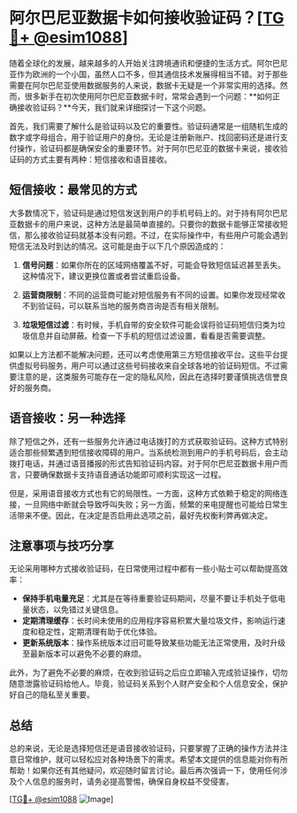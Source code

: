 # 阿尔巴尼亚数据卡如何接收验证码？[[TG💪+ @esim1088](https://t.me/s/esim1088)]

随着全球化的发展，越来越多的人开始关注跨境通讯和便捷的生活方式。阿尔巴尼亚作为欧洲的一个小国，虽然人口不多，但其通信技术发展得相当不错。对于那些需要在阿尔巴尼亚使用数据服务的人来说，数据卡无疑是一个非常实用的选择。然而，很多新手在初次使用阿尔巴尼亚数据卡时，常常会遇到一个问题：**如何正确接收验证码？**今天，我们就来详细探讨一下这个问题。

首先，我们需要了解什么是验证码以及它的重要性。验证码通常是一组随机生成的数字或字母组合，用于验证用户的身份。无论是注册新账户、找回密码还是进行支付操作，验证码都是确保安全的重要环节。对于阿尔巴尼亚的数据卡来说，接收验证码的方式主要有两种：短信接收和语音接收。

## 短信接收：最常见的方式

大多数情况下，验证码是通过短信发送到用户的手机号码上的。对于持有阿尔巴尼亚数据卡的用户来说，这种方法是最简单直接的。只要你的数据卡能够正常接收短信，那么接收验证码就基本没有问题。不过，在实际操作中，有些用户可能会遇到短信无法及时到达的情况。这可能是由于以下几个原因造成的：

1. **信号问题**：如果你所在的区域网络覆盖不好，可能会导致短信延迟甚至丢失。这种情况下，建议更换位置或者尝试重启设备。
   
2. **运营商限制**：不同的运营商可能对短信服务有不同的设置。如果你发现经常收不到验证码，可以联系当地的服务商咨询是否有相关限制。

3. **垃圾短信过滤**：有时候，手机自带的安全软件可能会误将验证码短信归类为垃圾信息并自动屏蔽。检查一下手机的短信过滤设置，看看是否需要调整。

如果以上方法都不能解决问题，还可以考虑使用第三方短信接收平台。这些平台提供虚拟号码服务，用户可以通过这些号码接收来自全球各地的验证码短信。不过需要注意的是，这类服务可能存在一定的隐私风险，因此在选择时要谨慎挑选信誉良好的服务商。

## 语音接收：另一种选择

除了短信之外，还有一些服务允许通过电话拨打的方式获取验证码。这种方式特别适合那些频繁遇到短信接收障碍的用户。当系统检测到用户的手机号码后，会主动拨打电话，并通过语音播报的形式告知验证码内容。对于阿尔巴尼亚数据卡用户而言，只要确保数据卡支持语音通话功能即可顺利实现这一过程。

但是，采用语音接收方式也有它的局限性。一方面，这种方式依赖于稳定的网络连接，一旦网络中断就会导致呼叫失败；另一方面，频繁的来电提醒也可能给日常生活带来不便。因此，在决定是否启用此选项之前，最好先权衡利弊再做决定。

## 注意事项与技巧分享

无论采用哪种方式接收验证码，在日常使用过程中都有一些小贴士可以帮助提高效率：

- **保持手机电量充足**：尤其是在等待重要验证码期间，尽量不要让手机处于低电量状态，以免错过关键信息。
- **定期清理缓存**：长时间未使用的应用程序容易积累大量垃圾文件，影响运行速度和稳定性，定期清理有助于优化体验。
- **更新系统版本**：操作系统版本过旧可能导致某些功能无法正常使用，及时升级至最新版本可以避免不必要的麻烦。

此外，为了避免不必要的麻烦，在收到验证码之后应立即输入完成验证操作，切勿随意泄露验证码给他人。毕竟，验证码关系到个人财产安全和个人信息安全，保护好自己的隐私至关重要。

## 总结

总的来说，无论是选择短信还是语音接收验证码，只要掌握了正确的操作方法并注意日常维护，就可以轻松应对各种场景下的需求。希望本文提供的信息能对你有所帮助！如果你还有其他疑问，欢迎随时留言讨论。最后再次强调一下，使用任何涉及个人信息的服务时，请务必提高警惕，确保自身权益不受侵害。

[[TG💪+ @esim1088](https://t.me/s/esim1088) ![Image](https://i.postimg.cc/4NQfJmqS/Snipaste-2025-05-13-00-14-12.png)]